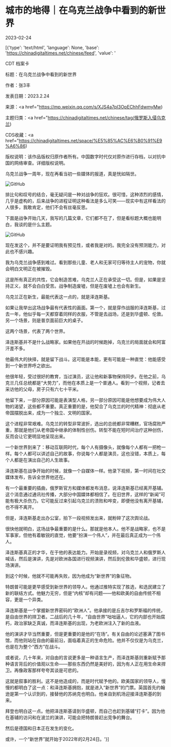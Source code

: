 # 城市的地得｜在乌克兰战争中看到的新世界

2023-02-24

[{'type': 'text/html', 'language': None, 'base': 'https://chinadigitaltimes.net/chinese/feed', 'value': '

CDT 档案卡

标题：在乌克兰战争中看到的新世界

作者：张3丰

发表日期：2023.2.24

来源：<a href="https://mp.weixin.qq.com/s/XJS4a7pI3OpEChhFdwmyMw)

主题归类：<a href="https://chinadigitaltimes.net/chinese/tag/俄罗斯入侵乌克兰)

CDS收藏：<a href="https://chinadigitaltimes.net/space/%E5%85%AC%E6%B0%91%E9%A6%86)

版权说明：该作品版权归原作者所有。中国数字时代仅对原作进行存档，以对抗中国的网络审查。详细版权说明。





乌克兰战争一周年，现在再看当初一些媒体的报道，真是恍如隔世。

![GitHub](https://chinadigitaltimes.net/chinese/files/2023/02/post-693260-63f889d2c0224.)

排比句和叹号的结合，毫无疑问是一种对战争的狂欢。很可惜，这种浓烈的感情，几乎是虚构的，后来战争的进程证明这种看法是多么可笑——现实中有这样看法的人很多，我敢肯定，他们不会有丝毫反思。

下面是战争开始几天，我写的几篇文章，它们都不在了，但是看标题大概也能明白，我谈的是什么主题。

![GitHub](https://chinadigitaltimes.net/chinese/files/2023/02/post-693260-63f889d413fc2.)

现在发这个，并不是要证明我有预见性，或者我是对的。我完全没有预测能力，对此也不感兴趣。

我为乌克兰战争感到难过。看到那些儿童、老人和无家可归等待主人的宠物，你就会明白文明正在被摧毁。

这是所有真正的共性，它会制造苦难，乌克兰人正在承受这一切。但是，如果是坚持正义，就不会白白受苦。战争制造废墟，但是在废墟上也会有新生。

乌克兰正在新生，最能代表这一点的，就是泽连斯基。

如果让我举出这场战争最有代表性的画面。第一个，就是穿作战服的泽连斯基，过去一年，他似乎每一天都穿着同样的衣服，不管是去战场，还是到华盛顿、伦敦。另一个场景，则是普京面前巨大的桌子。

这两个场景，代表了两个世界。

泽连斯基并不是什么战略家。如果他在开战的时候跑掉，乌克兰的局面就会和阿富汗差不多。

他最伟大的抉择，就是留下战斗。这可能是本能，更有可能是一种直觉：他能感受到一个新世界呼之欲出。

他很年轻，受过很好的教育，当过演员，这让他和新事物保持同步。在他之前，乌克兰几任总统都是“大势力”，而他在本质上是一个普通人。看到一个视频，记者去采访他的父母，房子只有六七十平米。

他留下来，一部分原因可能是表演型人格，另一部分原因可能是他想要成为伟大人物的渴望，这些都不重要。真正重要的是，他契合了乌克兰的时代精神：彻底从老帝国摆脱出来，成为一个独立、文明的国家。

这个进程非常艰难。乌克兰的转型非常波折，选出的总统都非常糟糕，官场腐败严重，那就是他们从老帝国中继承的体制性创伤。转型不能在短时间治疗这种创伤，反而会让它更明显地呈现出来。

一个新世界到来了：移动互联网时代，每个人有摄像头，就像每个人都有一把枪一样。每个人都可以讲述自己的故事，你说每个人都是演员，这也没错，本质上，每个人都是在演出自己的人生故事。

泽连斯基在战争开始的时候，就像一个自媒体一样。他录下视频，第一时间在社交媒体发布，告诉全世界他还在。

有一个最重要的插曲，俄罗斯官方和媒体都发布消息，说泽连斯基已经离开基辅。这个消息通过通讯社传播，大部分中国媒体都相信了。在旧世界，这样的“新闻”可能有极大杀伤力。它可能反过来引起乌克兰的溃败和哗变，即便他没有离开基辅，也不得不离开。

但是，泽连斯基走出办公室，拍下一段视频发出来，就粉碎了这次舆论战。

很快他就明白，这场战争最重要的是什么。那就是他本人。他不是战略家，也不是军事家，但他有着敏锐的直觉，他要“扮演一个伟人”，并在最后真正成为一个伟人。

泽连斯基真正的才华，在于他的表达能力。开始是录视频，对乌克兰人和俄罗斯人喊话，然后是演讲，先是对欧洲各国进行视频演讲，然后到伦敦和华盛顿，进行现场演讲。

到这个时候，他就不可能再失败，因为他成为“新世界”的象征物。

特朗普可能是更早感受到新世界的领导人。他通过推特实现了胜选，和选民建立了新的联结方式。他魅力无穷，但是“内核”却有问题——他和欧美的自由传统不相容，更是一个异类。

泽连斯基是一个掌握新世界密码的“欧洲人”。他承接的是丘吉尔和罗斯福的传统，是自由世界的捍卫者。二战后的几十年，“自由世界”咄咄逼人，它的内部也开始腐朽，政治家缺乏真诚，而泽连斯基的出现，为老欧洲注入了新的血液。

他的演讲才华当然重要，但是更重要的是他的“在场”。有关自由的论述塞满了图书馆，而他则站在自由的最前沿，面临着真正的生命危险。他并不仅仅是为乌克兰，也是在为整个“西方”在战斗。

或者说，几十年来，对自由的言说更多是一种语言生产，而泽连斯基则重新赋予那种语言背后的价值观以生命——那些东西仍然是美好的，因为有人正在用生命来捍卫。再像政客那样夸夸其谈是可悲的。

这就是叙事的胜利。这不是他造成的，而是时代赋予他的。欧美国家的领导人，慢慢的都明白了这一点：和泽连斯基拥抱，就是进入“新世界”的门票。英国首先约翰逊是第一个认识到的，接替他的苏纳克也明白。他亲自到机场迎接泽连斯基的到来。

拜登也明白这一点。他把泽连斯基请到华盛顿，而自己也赶到基辅“打卡”。因为他在基辅的访问和在波兰的演讲，可能会把特朗普赶出竞争的舞台。

然后是德国和日本正在发生的变化。

或许，一个“新世界”就开始于2022年的2月24日。'}]